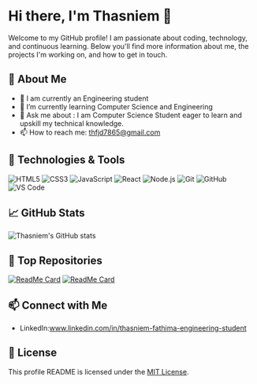 # Hi there, I'm Thasniem 👋

Welcome to my GitHub profile! I am passionate about coding, technology, and continuous learning. Below you'll find more information about me, the projects I'm working on, and how to get in touch.

## 🚀 About Me

- 🏫 I am currently an Engineering student
- 🌱 I’m currently learning Computer Science and Engineering
- 💬 Ask me about : I am Computer Science Student eager to learn and upskill my technical knowledge.
- 📫 How to reach me: thfjd7865@gmail.com

## 🔧 Technologies & Tools

![HTML5](https://img.shields.io/badge/-HTML5-E34F26?style=flat&logo=html5&logoColor=white)
![CSS3](https://img.shields.io/badge/-CSS3-1572B6?style=flat&logo=css3&logoColor=white)
![JavaScript](https://img.shields.io/badge/-JavaScript-F7DF1E?style=flat&logo=javascript&logoColor=black)
![React](https://img.shields.io/badge/-React-61DAFB?style=flat&logo=react&logoColor=white)
![Node.js](https://img.shields.io/badge/-Node.js-339933?style=flat&logo=node.js&logoColor=white)
![Git](https://img.shields.io/badge/-Git-F05032?style=flat&logo=git&logoColor=white)
![GitHub](https://img.shields.io/badge/-GitHub-181717?style=flat&logo=github&logoColor=white)
![VS Code](https://img.shields.io/badge/-VS%20Code-007ACC?style=flat&logo=visual-studio-code&logoColor=white)

## 📈 GitHub Stats

![Thasniem's GitHub stats](https://github-readme-stats.vercel.app/api?username=Thasniem&show_icons=true&theme=radical)

## 🌟 Top Repositories

[![ReadMe Card](https://github-readme-stats.vercel.app/api/pin/?username=Thasniem&repo=your-repo-name&theme=radical)](https://github.com/Thasniem/your-repo-name)
[![ReadMe Card](https://github-readme-stats.vercel.app/api/pin/?username=Thasniem&repo=another-repo-name&theme=radical)](https://github.com/Thasniem/another-repo-name)

## 📫 Connect with Me

- LinkedIn:www.linkedin.com/in/thasniem-fathima-engineering-student

## 📜 License

This profile README is licensed under the [MIT License](LICENSE).
